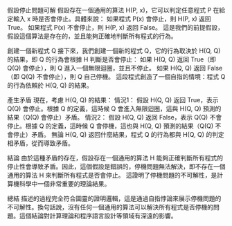 假設停止問題可解
假設存在一個通用的算法 H(P, x)，它可以判定任意程式 P 在給定輸入 x 時是否會停止。具體來說：
如果程式 P(x) 會停止，則 H(P, x) 返回 True。
如果程式 P(x) 不會停止，則 H(P, x) 返回 False。
這是我們的前提假設，假設這個算法是存在的，並且能夠正確地判斷所有程式的行為。

創建一個新程式 Q
接下來，我們創建一個新的程式 Q，它的行為取決於 H(Q, Q) 的結果，即 Q 的行為會根據 H 判斷是否會停止：
如果 H(Q, Q) 返回 True（即 Q(Q) 會停止），則 Q 進入一個無限迴圈，並且不停止。
如果 H(Q, Q) 返回 False（即 Q(Q) 不會停止），則 Q 自己停機。
這段程式創造了一個自指的情境：程式 Q 的行為依賴於 H(Q, Q) 的結果。

產生矛盾
現在，考慮 H(Q, Q) 的結果：
情況1： 假設 H(Q, Q) 返回 True，表示 Q(Q) 會停止。根據 Q 的定義，這時候 Q 會進入無限迴圈，這與 H(Q, Q) 預測的結果（Q(Q) 會停止）矛盾。
情況2： 假設 H(Q, Q) 返回 False，表示 Q(Q) 不會停止。根據 Q 的定義，這時候 Q 會停機，這也與 H(Q, Q) 預測的結果（Q(Q) 不會停止）矛盾。
無論 H(Q, Q) 返回什麼結果，程式 Q 的行為都與 H(Q, Q) 的判定相矛盾，從而導致矛盾。

結論
由於這種矛盾的存在，假設存在一個通用的算法 H 能夠正確判斷所有程式的停止性會導致矛盾。因此，這個假設是錯誤的，停機問題無法解決，即不存在一個通用的算法 H 來判斷所有程式是否會停止。
這證明了停機問題的不可解性，是計算機科學中一個非常重要的理論結果。

總結
描述的過程完全符合圖靈的證明邏輯，這是通過自指悖論來展示停機問題的不可解性。換句話說，沒有任何一個通用的算法可以解決所有程式是否停機的問題。這個結論對計算理論和程序語言設計等領域有深遠的影響。